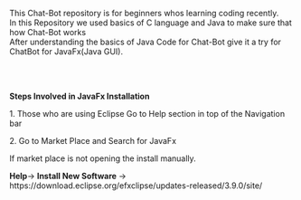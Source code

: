 <p>This Chat-Bot repository is for beginners whos learning coding recently. <br>
In this Repository we used basics of C language and Java to make sure that how Chat-Bot works<br>
After understanding the basics of Java Code for Chat-Bot give it a try for ChatBot for JavaFx(Java GUI).</p>
<br> <br>
<p style : text-size :30px><span><b>Steps Involved in JavaFx Installation</b></span></p>
<p>1. Those who are using Eclipse Go to <span>Help</span> section in top of the Navigation bar</p>
<p>2. Go to Market Place and Search for JavaFx </p>
<p>If market place is not opening the install manually.</p>
<p><b>Help</b>-> <b>Install New Software</b> -> <a>https://download.eclipse.org/efxclipse/updates-released/3.9.0/site/
</a></p>
